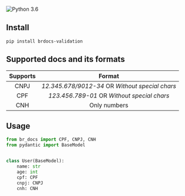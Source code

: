 ![Python 3.6](https://img.shields.io/badge/python-3.10-2334D058.svg)

## Install
```
pip install brdocs-validation
```


## Supported docs and its formats

| Supports |                     Format                      |
|:--------:|:-----------------------------------------------:|
|   CNPJ   | *12.345.678/9012-34* OR _Without special chars_ |
|   CPF    |   *123.456.789-01* OR _Without special chars_   |
|   CNH    |                  Only numbers                   |

## Usage 

```python
from br_docs import CPF, CNPJ, CNH
from pydantic import BaseModel


class User(BaseModel): 
    name: str
    age: int
    cpf: CPF
    cnpj: CNPJ
    cnh: CNH
```